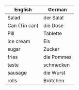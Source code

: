 | English | German |
|---------|--------|
| Salad | der Salat |
| Can (Tin can) | die Dose |
| Pill | Tablette |
| Ice cream | Eis |
| sugar | Zucker |
| fries | die Pommes |
| taste | schmecken |
| sausage | die Wurst |
| rolls | Brötchen |
